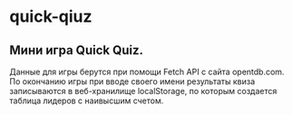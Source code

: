 # quick-qiuz
Мини игра Quick Quiz. 
---
Данные для игры берутся при помощи Fetch API с сайта opentdb.com. По окончанию игры при вводе своего имени результаты квиза записываются в веб-хранилище localStorage, по которым создается таблица лидеров с наивысшим счетом.